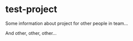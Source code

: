 # test-project

Some information about project for other people in team...

And other, other, other...

